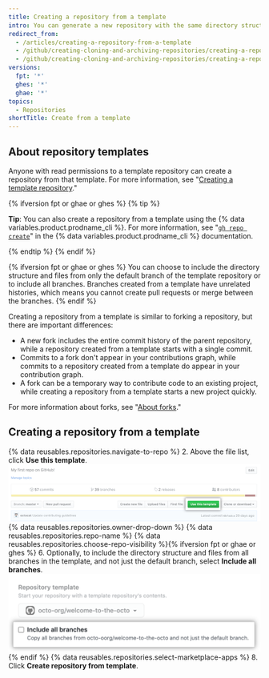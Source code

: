 ```yaml
---
title: Creating a repository from a template
intro: You can generate a new repository with the same directory structure and files as an existing repository.
redirect_from:
  - /articles/creating-a-repository-from-a-template
  - /github/creating-cloning-and-archiving-repositories/creating-a-repository-from-a-template
  - /github/creating-cloning-and-archiving-repositories/creating-a-repository-on-github/creating-a-repository-from-a-template
versions:
  fpt: '*'
  ghes: '*'
  ghae: '*'
topics:
  - Repositories
shortTitle: Create from a template
---
```


## About repository templates

Anyone with read permissions to a template repository can create a repository from that template. For more information, see "[Creating a template repository](/articles/creating-a-template-repository)."

{% ifversion fpt or ghae or ghes %}
{% tip %}

**Tip**: You can also create a repository from a template using the {% data variables.product.prodname_cli %}. For more information, see "[`gh repo create`](https://cli.github.com/manual/gh_repo_create)" in the {% data variables.product.prodname_cli %} documentation.

{% endtip %}
{% endif %}

{% ifversion fpt or ghae or ghes %}
You can choose to include the directory structure and files from only the default branch of the template repository or to include all branches. Branches created from a template have unrelated histories, which means you cannot create pull requests or merge between the branches.
{% endif %}

Creating a repository from a template is similar to forking a repository, but there are important differences:
- A new fork includes the entire commit history of the parent repository, while a repository created from a template starts with a single commit.
- Commits to a fork don't appear in your contributions graph, while commits to a repository created from a template do appear in your contribution graph.
- A fork can be a temporary way to contribute code to an existing project, while creating a repository from a template starts a new project quickly.

For more information about forks, see "[About forks](/articles/about-forks)."

## Creating a repository from a template

{% data reusables.repositories.navigate-to-repo %}
2. Above the file list, click **Use this template**. ![Use this template button](/assets/images/help/repository/use-this-template-button.png)
{% data reusables.repositories.owner-drop-down %}
{% data reusables.repositories.repo-name %}
{% data reusables.repositories.choose-repo-visibility %}{% ifversion fpt or ghae or ghes %}
6. Optionally, to include the directory structure and files from all branches in the template, and not just the default branch, select **Include all branches**. ![Include all branches checkbox](/assets/images/help/repository/include-all-branches.png){% endif %}
{% data reusables.repositories.select-marketplace-apps %}
8. Click **Create repository from template**.
